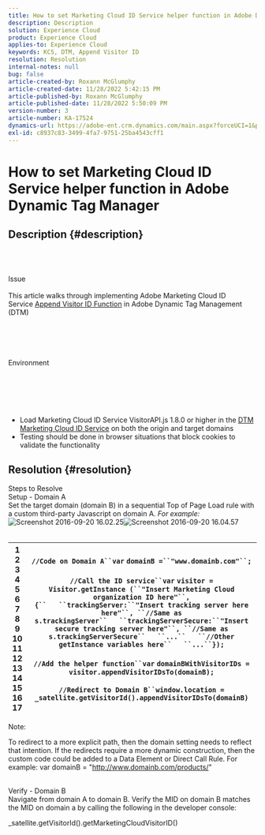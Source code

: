 ```yaml
---
title: How to set Marketing Cloud ID Service helper function in Adobe Dynamic Tag Manager
description: Description
solution: Experience Cloud
product: Experience Cloud
applies-to: Experience Cloud
keywords: KCS, DTM, Append Visitor ID
resolution: Resolution
internal-notes: null
bug: false
article-created-by: Roxann McGlumphy
article-created-date: 11/28/2022 5:42:15 PM
article-published-by: Roxann McGlumphy
article-published-date: 11/28/2022 5:50:09 PM
version-number: 3
article-number: KA-17524
dynamics-url: https://adobe-ent.crm.dynamics.com/main.aspx?forceUCI=1&pagetype=entityrecord&etn=knowledgearticle&id=611123fe-436f-ed11-9561-6045bd006079
exl-id: c8937c83-3499-4fa7-9751-25ba4543cff1
---
```

# How to set Marketing Cloud ID Service helper function in Adobe Dynamic Tag Manager

## Description {#description}

<br><br><br>Issue<br><br>
This article walks through implementing Adobe Marketing Cloud ID Service [Append Visitor ID Function](https://marketing.adobe.com/resources/help/en_US/mcvid/mcvid-appendvisitorid.html) in Adobe Dynamic Tag Management (DTM)
<br><br><br><br> <br><br>Environment<br><br><br><br><br><br>
- Load Marketing Cloud ID Service VisitorAPI.js 1.8.0 or higher in the [DTM Marketing Cloud ID Service](https://marketing.adobe.com/resources/help/en_US/mcvid/mcvid-dtm-implement.html) on both the origin and target domains
- Testing should be done in browser situations that block cookies to validate the functionality



## Resolution {#resolution}

Steps to Resolve<br>Setup - Domain A<br>
Set the target domain (domain B) in a sequential Top of Page Load rule with a custom third-party Javascript on domain A. *For example:*
![Screenshot 2016-09-20 16.02.25](https://helpx.adobe.com/content/dam/help/en/dtm/kb/how-to-set-marketing-cloud-id-service-helper-function-in-adobe-d/jcr%3acontent/main-pars/image/Screenshot%202016-09-20%2016.02.25.png "Screenshot 2016-09-20 16.02.25")![Screenshot 2016-09-20 16.04.57](https://helpx.adobe.com/content/dam/help/en/dtm/kb/how-to-set-marketing-cloud-id-service-helper-function-in-adobe-d/jcr%3acontent/main-pars/image_1393293752/Screenshot%202016-09-20%2016.04.57.png "Screenshot 2016-09-20 16.04.57")<br> <br>

| 1<br>2<br>3<br>4<br>5<br>6<br>7<br>8<br>9<br>10<br>11<br>12<br>13<br>14<br>15<br>16<br>17 | `//Code on Domain A``var` `domainB =``"www.domainb.com"``;`<br> <br>`//Call the ID service``var` `visitor = Visitor.getInstance (``"Insert Marketing Cloud organization ID here"``,{``   ``trackingServer:``"Insert tracking server here here"``, ``//Same as s.trackingServer``   ``trackingServerSecure:``"Insert secure tracking server here"``, ``//Same as s.trackingServerSecure``   ``...``   ``//Other getInstance variables here``   ``...``});`<br> <br>`//Add the helper function``var` `domainBWithVisitorIDs = visitor.appendVisitorIDsTo(domainB);`<br> <br>`//Redirect to Domain B``window.location = _satellite.getVisitorId().appendVisitorIDsTo(domainB)` |
| --- | --- |


Note:

To redirect to a more explicit path, then the domain setting needs to reflect that intention. If the redirects require a more dynamic construction, then the custom code could be added to a Data Element or Direct Call Rule. For example: var domainB = "http://www.domainb.com/products/"


<br>Verify - Domain B<br>
Navigate from domain A to domain B. Verify the MID on domain B matches the MID on domain a by calling the following in the developer console:

_satellite.getVisitorId().getMarketingCloudVisitorID()
